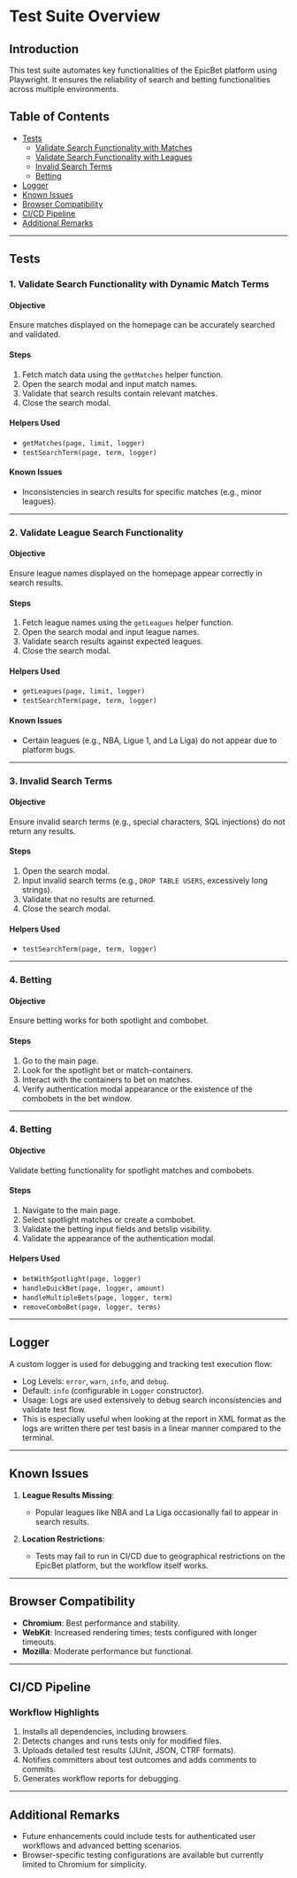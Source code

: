 # Test Suite Overview

## Introduction
This test suite automates key functionalities of the EpicBet platform using Playwright. It ensures the reliability of search and betting functionalities across multiple environments.

## Table of Contents
- [Tests](#tests)
   - [Validate Search Functionality with Matches](#1-validate-search-functionality-with-dynamic-match-terms)
   - [Validate Search Functionality with Leagues](#2-validate-league-search-functionality)
   - [Invalid Search Terms](#3-invalid-search-terms)
   - [Betting](#4-betting)
- [Logger](#logger)
- [Known Issues](#known-issues)
- [Browser Compatibility](#browser-compatibility)
- [CI/CD Pipeline](#ci-cd-pipeline)
- [Additional Remarks](#additional-remarks)

---

## Tests

### 1. Validate Search Functionality with Dynamic Match Terms
#### Objective
Ensure matches displayed on the homepage can be accurately searched and validated.

#### Steps
1. Fetch match data using the `getMatches` helper function.
2. Open the search modal and input match names.
3. Validate that search results contain relevant matches.
4. Close the search modal.

#### Helpers Used
- `getMatches(page, limit, logger)`
- `testSearchTerm(page, term, logger)`

#### Known Issues
- Inconsistencies in search results for specific matches (e.g., minor leagues).

---

### 2. Validate League Search Functionality
#### Objective
Ensure league names displayed on the homepage appear correctly in search results.

#### Steps
1. Fetch league names using the `getLeagues` helper function.
2. Open the search modal and input league names.
3. Validate search results against expected leagues.
4. Close the search modal.

#### Helpers Used
- `getLeagues(page, limit, logger)`
- `testSearchTerm(page, term, logger)`

#### Known Issues
- Certain leagues (e.g., NBA, Ligue 1, and La Liga) do not appear due to platform bugs.

---

### 3. Invalid Search Terms
#### Objective
Ensure invalid search terms (e.g., special characters, SQL injections) do not return any results.

#### Steps
1. Open the search modal.
2. Input invalid search terms (e.g., `DROP TABLE USERS`, excessively long strings).
3. Validate that no results are returned.
4. Close the search modal.

#### Helpers Used
- `testSearchTerm(page, term, logger)`

---

### 4. Betting
#### Objective
Ensure betting works for both spotlight and combobet.

#### Steps
1. Go to the main page.
2. Look for the spotlight bet or match-containers.
3. Interact with the containers to bet on matches.
4. Verify authentication modal appearance or the existence of the combobets in the bet window.

---


### 4. Betting
#### Objective
Validate betting functionality for spotlight matches and combobets.

#### Steps
1. Navigate to the main page.
2. Select spotlight matches or create a combobet.
3. Validate the betting input fields and betslip visibility.
4. Validate the appearance of the authentication modal.

#### Helpers Used
- `betWithSpotlight(page, logger)`
- `handleQuickBet(page, logger, amount)`
- `handleMultipleBets(page, logger, term)`
- `removeComboBet(page, logger, terms)`

---

## Logger
A custom logger is used for debugging and tracking test execution flow:
- Log Levels: `error`, `warn`, `info`, and `debug`.
- Default: `info` (configurable in `Logger` constructor).
- Usage: Logs are used extensively to debug search inconsistencies and validate test flow.
- This is especially useful when looking at the report in XML format as the logs are written there per test basis in a linear manner compared to the terminal.

---

## Known Issues
1. **League Results Missing**:
   - Popular leagues like NBA and La Liga occasionally fail to appear in search results.

2. **Location Restrictions**:
   - Tests may fail to run in CI/CD due to geographical restrictions on the EpicBet platform, but the workflow itself works.

---

## Browser Compatibility
- **Chromium**: Best performance and stability.
- **WebKit**: Increased rendering times; tests configured with longer timeouts.
- **Mozilla**: Moderate performance but functional.

---

## CI/CD Pipeline
### Workflow Highlights
1. Installs all dependencies, including browsers.
2. Detects changes and runs tests only for modified files.
3. Uploads detailed test results (JUnit, JSON, CTRF formats).
4. Notifies committers about test outcomes and adds comments to commits.
5. Generates workflow reports for debugging.

---

## Additional Remarks
- Future enhancements could include tests for authenticated user workflows and advanced betting scenarios.
- Browser-specific testing configurations are available but currently limited to Chromium for simplicity.

